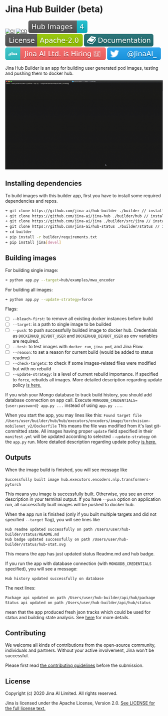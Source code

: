 # Jina Hub Builder (beta)

[![CI](https://github.com/jina-ai/hub-builder/workflows/builder-release/badge.svg?branch=master)](https://github.com/jina-ai/hub-builder/actions?query=workflow%3Aon-release)
[![CD](https://github.com/jina-ai/hub-builder/workflows/nightly/badge.svg?branch=master)](https://github.com/jina-ai/hub-builder/actions?query=workflow%3Anightly)
[![Hub Image](https://github.com/jina-ai/hub-status/blob/master/hub-stat.svg?sanitize=true)](https://hubstatus.jina.ai)
[![Jina](https://github.com/jina-ai/jina/blob/master/.github/badges/license-badge.svg "Jina is licensed under Apache-2.0")](#license)
[![Jina Docs](https://github.com/jina-ai/jina/blob/master/.github/badges/docs-badge.svg "Checkout our docs and learn Jina")](https://docs.jina.ai)
[![We are hiring](https://github.com/jina-ai/jina/blob/master/.github/badges/jina-corp-badge-hiring.svg "We are hiring full-time position at Jina")](https://jobs.jina.ai)
<a href="https://twitter.com/intent/tweet?text=%F0%9F%91%8DCheck+out+Jina%3A+the+New+Open-Source+Solution+for+Neural+Information+Retrieval+%F0%9F%94%8D%40JinaAI_&url=https%3A%2F%2Fgithub.com%2Fjina-ai%2Fjina&hashtags=JinaSearch&original_referer=http%3A%2F%2Fgithub.com%2F&tw_p=tweetbutton" target="_blank">
  <img src="https://github.com/jina-ai/jina/blob/master/.github/badges/twitter-badge.svg"
       alt="tweet button" title="👍Share Jina with your friends on Twitter"></img>
</a>

Jina Hub Builder is an app for building user generated pod images, testing and pushing them to docker hub.

![](.github/.README_images/hub-builder-demo.gif)

<!-- START doctoc generated TOC please keep comment here to allow auto update -->
<!-- DON'T EDIT THIS SECTION, INSTEAD RE-RUN doctoc TO UPDATE -->
<!-- END doctoc generated TOC please keep comment here to allow auto update -->

## Installing dependencies

To build images with this builder app, first you have to install some required dependencies and repos.

```bash
➜ git clone https://github.com/jina-ai/hub-builder ./builder // installing the builder core
➜ git clone https://github.com/jina-ai/jina-hub ./builder/hub // installing hub containing current stable images
➜ git clone https://github.com/jina-ai/jina ./builder/src/jina // installing jina core
➜ git clone https://github.com/jina-ai/hub-status ./builder/status // installing status path
➜ cd builder
➜ pip install -r builder/requirements.txt
➜ pip install jina[devel]
```

## Building images

For building single image:

```bash
➜ python app.py --target=hub/examples/mwu_encoder
```

For building all images:

```bash
➜ python app.py --update-strategy=force
```

Flags:

- [ ] `--bleach-first`: to remove all existing docker instances before build
- [ ] `--target`: is a path to single image to be builded
- [ ] `--push`: to push successfully builded image to docker hub. Credentials as `DOCKERHUB_DEVBOT_USER` and `DOCKERHUB_DEVBOT_USER` as env variables are required.
- [ ] `--test`: to test images with `docker run`, `jina pod`, and Jina Flow.
- [ ] `--reason`: to set a reason for current build (would be added to status readme)
- [ ] `--check-targets`: to check if some images-related files were modified but with no rebuild
- [ ] `--update-strategy`: is a level of current rebuild importance. If specified to `force`, rebuilds all images. More detailed description regarding update policy [is here.](https://github.com/jina-ai/jina-hub#remarks-on-the-update-policy)

If you wish your Mongo database to track build history, you should add database connection on app call. 
Execute `MONGODB_CREDENTIALS={user:password} app.py ...` instead of using `app.py ...`.

When you start the app, you may lines like this:
`Found target file /Users/user/builder/hub/hub/executors/encoders/image/torchvision-mobilenet_v2/Dockerfile`
This means the file was modified from it's last git-committed state. 
All images having proper `update` field specified in their `manifest.yml` will be updated according to selected `--update-strategy` on the `app.py` run. More detailed description regarding update policy [is here.](https://github.com/jina-ai/jina-hub#remarks-on-the-update-policy)

## Outputs

When the image build is finished, you will see message like
```
Successfully built image hub.executors.encoders.nlp.transformers-pytorch
```
This means you image is successfully built. Otherwise, you see an error description in your terminal output.
If you have `--push` option on application run, all successfully built images will be pushed to docker hub.

When the app run is finished (only if you built multiple targets and did not specified `--target` flag), you will see lines like
```
Hub readme updated successfully on path /Users/user/hub-builder/status/README.md
Hub badge updated successfully on path /Users/user/hub-builder/status/hub-stat.svg
```
This means the app has just updated status Readme.md and hub badge.

If you run the app with database connection (with `MONGODB_CREDENTIALS` specified), you will see a message:
```
Hub history updated successfully on database
```
The next lines:
```
Package api updated on path /Users/user/hub-builder/api/hub/package
Status api updated on path /Users/user/hub-builder/api/hub/status
```
mean that the app produced fresh json tracks which could be used for status and building state analysis. See [here](https://github.com/jina-ai/api#jina-hub-status) for more details.

## Contributing

We welcome all kinds of contributions from the open-source community, individuals and partners. Without your active involvement, Jina won't be successful.

Please first read [the contributing guidelines](https://github.com/jina-ai/jina/blob/master/CONTRIBUTING.md) before the submission. 

## License

Copyright (c) 2020 Jina AI Limited. All rights reserved.

Jina is licensed under the Apache License, Version 2.0. [See LICENSE for the full license text.](LICENSE)
